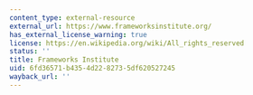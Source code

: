 ```yaml
---
content_type: external-resource
external_url: https://www.frameworksinstitute.org/
has_external_license_warning: true
license: https://en.wikipedia.org/wiki/All_rights_reserved
status: ''
title: Frameworks Institute
uid: 6fd36571-b435-4d22-8273-5df620527245
wayback_url: ''
---
```

